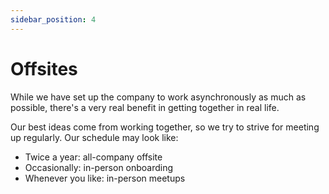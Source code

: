 ```yaml
---
sidebar_position: 4
---
```


# Offsites

While we have set up the company to work asynchronously as much as possible, there's a very real benefit in getting together in real life.

Our best ideas come from working together, so we try to strive for meeting up regularly. Our schedule may look like:

- Twice a year: all-company offsite
- Occasionally: in-person onboarding
- Whenever you like: in-person meetups
